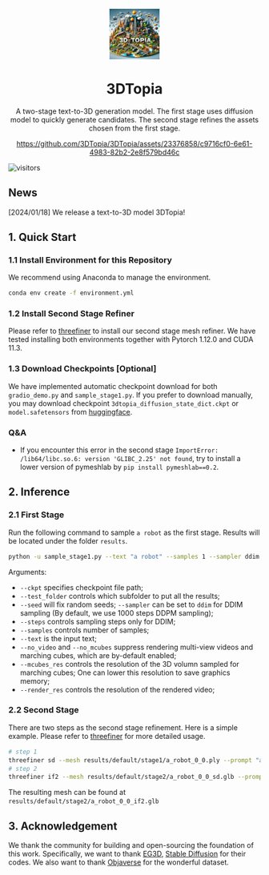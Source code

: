 <p align="center">
    <picture>
    <img alt="logo" src="assets/3dtopia.jpeg" width="20%">
    </picture>
</p>
<div align="center">
  <h1>3DTopia</h1>
  A two-stage text-to-3D generation model. The first stage uses diffusion model to quickly generate candidates. The second stage refines the assets chosen from the first stage.

https://github.com/3DTopia/3DTopia/assets/23376858/c9716cf0-6e61-4983-82b2-2e8f579bd46c

</div>

![visitors](https://visitor-badge.laobi.icu/badge?page_id=3DTopia.3DTopia)

## News

[2024/01/18] We release a text-to-3D model 3DTopia!

## 1. Quick Start

### 1.1 Install Environment for this Repository
We recommend using Anaconda to manage the environment.
```bash
conda env create -f environment.yml
```

### 1.2 Install Second Stage Refiner
Please refer to [threefiner](https://github.com/3DTopia/threefiner) to install our second stage mesh refiner. We have tested installing both environments together with Pytorch 1.12.0 and CUDA 11.3.

### 1.3 Download Checkpoints \[Optional\]
We have implemented automatic checkpoint download for both `gradio_demo.py` and `sample_stage1.py`. If you prefer to download manually, you may download checkpoint `3dtopia_diffusion_state_dict.ckpt` or `model.safetensors` from [huggingface](https://huggingface.co/hongfz16/3DTopia).

### Q&A
- If you encounter this error in the second stage `ImportError: /lib64/libc.so.6: version 'GLIBC_2.25' not found`, try to install a lower version of pymeshlab by `pip install pymeshlab==0.2`.

## 2. Inference

### 2.1 First Stage
Run the following command to sample `a robot` as the first stage. Results will be located under the folder `results`.
```bash
python -u sample_stage1.py --text "a robot" --samples 1 --sampler ddim --steps 200 --cfg_scale 7.5 --seed 0
```

Arguments:
- `--ckpt` specifies checkpoint file path;
- `--test_folder` controls which subfolder to put all the results;
- `--seed` will fix random seeds; `--sampler` can be set to `ddim` for DDIM sampling (By default, we use 1000 steps DDPM sampling);
- `--steps` controls sampling steps only for DDIM;
- `--samples` controls number of samples;
- `--text` is the input text;
- `--no_video` and `--no_mcubes` suppress rendering multi-view videos and marching cubes, which are by-default enabled;
- `--mcubes_res` controls the resolution of the 3D volumn sampled for marching cubes; One can lower this resolution to save graphics memory;
- `--render_res` controls the resolution of the rendered video;

### 2.2 Second Stage
There are two steps as the second stage refinement. Here is a simple example. Please refer to [threefiner](https://github.com/3DTopia/threefiner) for more detailed usage.
```bash
# step 1
threefiner sd --mesh results/default/stage1/a_robot_0_0.ply --prompt "a robot" --text_dir --front_dir='-y' --outdir results/default/stage2/ --save a_robot_0_0_sd.glb
# step 2
threefiner if2 --mesh results/default/stage2/a_robot_0_0_sd.glb --prompt "a robot" --outdir results/default/stage2/ --save a_robot_0_0_if2.glb
```
The resulting mesh can be found at `results/default/stage2/a_robot_0_0_if2.glb`

## 3. Acknowledgement
We thank the community for building and open-sourcing the foundation of this work. Specifically, we want to thank [EG3D](https://github.com/NVlabs/eg3d), [Stable Diffusion](https://github.com/CompVis/stable-diffusion) for their codes. We also want to thank [Objaverse](https://objaverse.allenai.org) for the wonderful dataset.
